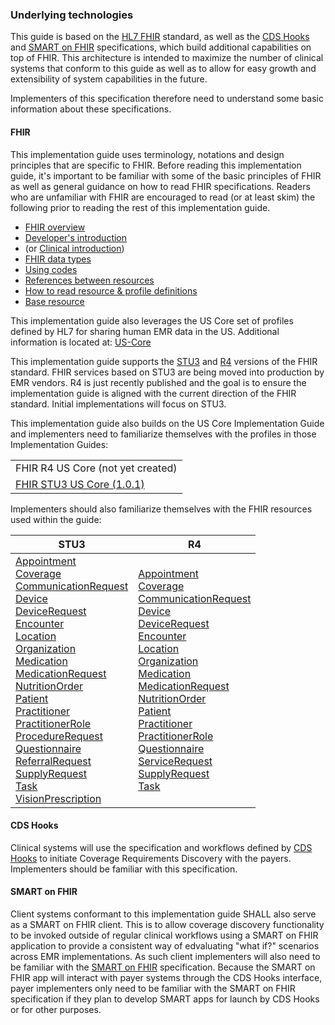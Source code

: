 ### Underlying technologies

This guide is based on the [HL7 FHIR]({{site.data.fhir.path}}index.html) standard, as well as the [CDS Hooks](https://cds-hooks.hl7.org) and [SMART on FHIR](http://hl7.org/fhir/smart-app-launch) specifications, which build additional capabilities on top of FHIR.  This architecture is intended to maximize the number of clinical systems that conform to this guide as well as to allow for easy growth and extensibility of system capabilities in the future.

Implementers of this specification therefore need to understand some basic information about these specifications.


#### FHIR

This implementation guide uses terminology, notations and design principles that are
specific to FHIR.  Before reading this implementation guide, it's important to be familiar with some of the basic principles of FHIR as well
as general guidance on how to read FHIR specifications.  Readers who are unfamiliar with FHIR are encouraged to read (or at least skim) the following
prior to reading the rest of this implementation guide.

* [FHIR overview]({{site.data.fhir.path}}overview.html)
* [Developer's introduction]({{site.data.fhir.path}}overview-dev.html)
* (or [Clinical introduction]({{site.data.fhir.path}}overview-clinical.html))
* [FHIR data types]({{site.data.fhir.path}}datatypes.html)
* [Using codes]({{site.data.fhir.path}}terminologies.html)
* [References between resources]({{site.data.fhir.path}}references.html)
* [How to read resource & profile definitions]({{site.data.fhir.path}}formats.html)
* [Base resource]({{site.data.fhir.path}}resource.html)

This implementation guide also leverages the US Core set of profiles defined by HL7 for sharing human EMR data in the US.  Additional information is located at: [US-Core]({{site.data.fhir.path}}hooks.html#us-core)

This implementation guide supports the [STU3](http://hl7.org/fhir/STU3) and [R4]({{site.data.fhir.path}}index.html) versions of the FHIR standard. FHIR services based on STU3 are being moved into production by EMR vendors. R4 is just recently published and the goal is to ensure the implementation guide is aligned with the current direction of the FHIR standard. Initial implementations will focus on STU3.

This implementation guide also builds on the US Core Implementation Guide and implementers need to familiarize themselves with the profiles in those Implementation Guides:
<table>
  <tr>
    <td>FHIR R4 US Core (not yet created)</td>
  </tr>
  <tr>
    <td><a href="http://hl7.org/fhir/us/core/1.0.1">FHIR STU3 US Core (1.0.1)</a></td>
  </tr>
</table>


Implementers should also familiarize themselves with the FHIR resources used within the guide:

<table>
  <thead>
    <tr>
      <th>STU3</th>
      <th>R4</th>
    </tr>
  </thead>
  <tr>
    <td>
      <a href="http://hl7.org/fhir/STU3/appointment.html">Appointment</a><br/>
      <a href="http://hl7.org/fhir/STU3/coverage.html">Coverage</a><br/>
      <a href="http://hl7.org/fhir/STU3/communicationrequest.html">CommunicationRequest</a><br/>
      <a href="http://hl7.org/fhir/STU3/device.html">Device</a><br/>
      <a href="http://hl7.org/fhir/STU3/devicerequest.html">DeviceRequest</a><br/>
      <a href="http://hl7.org/fhir/STU3/encounter.html">Encounter</a><br/>
      <a href="http://hl7.org/fhir/STU3/location.html">Location</a><br/>
      <a href="http://hl7.org/fhir/STU3/organization.html">Organization</a><br/>
      <a href="http://hl7.org/fhir/STU3/medication.html">Medication</a><br/>
      <a href="http://hl7.org/fhir/STU3/medicationrequest.html">MedicationRequest</a><br/>
      <a href="http://hl7.org/fhir/STU3/nutritionorder.html">NutritionOrder</a><br/>
      <a href="http://hl7.org/fhir/STU3/patient.html">Patient</a><br/>
      <a href="http://hl7.org/fhir/STU3/practitioner.html">Practitioner</a><br/>
      <a href="http://hl7.org/fhir/STU3/practitionerrole.html">PractitionerRole</a><br/>
      <a href="http://hl7.org/fhir/STU3/procedurerequest.html">ProcedureRequest</a><br/>
      <a href="http://hl7.org/fhir/STU3/questionnaire.html">Questionnaire</a><br/>
      <a href="http://hl7.org/fhir/STU3/referralrequest.html">ReferralRequest</a><br/>
      <a href="http://hl7.org/fhir/STU3/supplyrequest.html">SupplyRequest</a><br/>
      <a href="http://hl7.org/fhir/STU3/task.html">Task</a><br/>
      <a href="http://hl7.org/fhir/STU3/visionprescription.html">VisionPrescription</a>
    </td>
    <td>
      <a href="{{site.data.fhir.path}}appointment.html">Appointment</a><br/>
      <a href="{{site.data.fhir.path}}coverage.html">Coverage</a><br/>
      <a href="{{site.data.fhir.path}}communicationrequest.html">CommunicationRequest</a><br/>
      <a href="{{site.data.fhir.path}}device.html">Device</a><br/>
      <a href="{{site.data.fhir.path}}devicerequest.html">DeviceRequest</a><br/>
      <a href="{{site.data.fhir.path}}encounter.html">Encounter</a><br/>
      <a href="{{site.data.fhir.path}}location.html">Location</a><br/>
      <a href="{{site.data.fhir.path}}organization.html">Organization</a><br/>
      <a href="{{site.data.fhir.path}}medication.html">Medication</a><br/>
      <a href="{{site.data.fhir.path}}medicationrequest.html">MedicationRequest</a><br/>
      <a href="{{site.data.fhir.path}}nutritionorder.html">NutritionOrder</a><br/>
      <a href="{{site.data.fhir.path}}patient.html">Patient</a><br/>
      <a href="{{site.data.fhir.path}}practitioner.html">Practitioner</a><br/>
      <a href="{{site.data.fhir.path}}practitionerrole.html">PractitionerRole</a><br/>
      <a href="{{site.data.fhir.path}}questionnaire.html">Questionnaire</a><br/>
      <a href="{{site.data.fhir.path}}servicerequest.html">ServiceRequest</a><br/>
      <a href="{{site.data.fhir.path}}supplyrequest.html">SupplyRequest</a><br/>
      <a href="{{site.data.fhir.path}}task.html">Task</a><br/>
    </td>
  </tr>
</table>

#### CDS Hooks
Clinical systems will use the specification and workflows defined by [CDS Hooks](https://cds-hooks.hl7.org) to initiate Coverage Requirements Discovery with the payers. Implementers should be familiar with this specification.


#### SMART on FHIR
Client systems conformant to this implementation guide SHALL also serve as a SMART on FHIR client.  This is to allow coverage discovery functionality to be invoked outside of regular clinical workflows using a SMART on FHIR application to provide a consistent way of edvaluating "what if?" scenarios across EMR implementations.  As such client implementers will also need to be familiar with the [SMART on FHIR](http://hl7.org/fhir/smart-app-launch) specification.  Because the SMART on FHIR app will interact with payer systems through the CDS Hooks interface, payer implementers only need to be familiar with the SMART on FHIR specification if they plan to develop SMART apps for launch by CDS Hooks or for other purposes.
